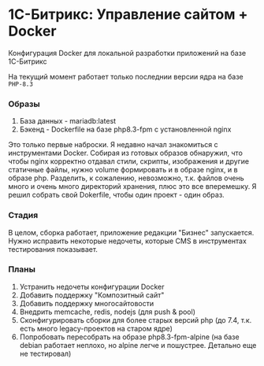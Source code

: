 # 1С-Битрикс: Управление сайтом + Docker

Конфигурация Docker для локальной разработки приложений на базе 1С-Битрикс

На текущий момент работает только последнии версии ядра на базе `PHP-8.3`

### Образы
1. База данных - mariadb:latest
2. Бэкенд - Dockerfile на базе php8.3-fpm с установленной nginx

Это только первые наброски. Я недавно начал знакомиться с инструментами Docker. Собирая из готовых образов обнаружил, что чтобы nginx корректно отдавал стили, скрипты, изображения и другие статичные файлы, нужно volume формировать и в образе nginx, и в образе php. Разделить, к сожалению, невозможно, т.к. файлов очень много и очень много директорий хранения, плюс это все вперемешку. Я решил собрать свой Dokerfile, чтобы один проект - один образ.

### Стадия
В целом, сборка работает, приложение редакции "Бизнес" запускается. Нужно исправить некоторые недочеты, которые CMS в инструментах тестирования показывает.

### Планы
1. Устранить недочеты конфигурации Docker
2. Добавить поддержку "Композитный сайт"
3. Добавить поддержку многосайтовости
4. Внедрить memcache, redis, nodejs (для push & pool)
5. Сконфигурировать сборки для более старых версий php (до 7.4, т.к. есть много legacy-проектов на старом ядре)
6. Попробовать пересобрать на образе php8.3-fpm-alpine (на базе debian работает неплохо, но alpine легче и пошустрее. Детально еще не тестировал)